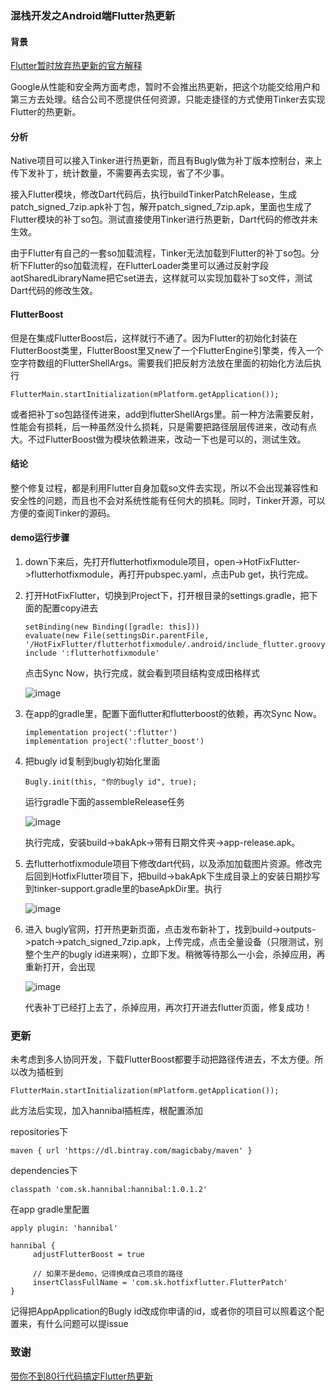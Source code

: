### 混栈开发之Android端Flutter热更新



#### 背景
[Flutter暂时放弃热更新的官方解释](https://github.com/flutter/flutter/issues/14330#issuecomment-485565194)

Google从性能和安全两方面考虑，暂时不会推出热更新，把这个功能交给用户和第三方去处理。结合公司不愿提供任何资源，只能走捷径的方式使用Tinker去实现Flutter的热更新。

#### 分析
Native项目可以接入Tinker进行热更新，而且有Bugly做为补丁版本控制台，来上传下发补丁，统计数量，不需要再去实现，省了不少事。

接入Flutter模块，修改Dart代码后，执行buildTinkerPatchRelease，生成patch\_signed\_7zip.apk补丁包，解开patch\_signed\_7zip.apk，里面也生成了Flutter模块的补丁so包。测试直接使用Tinker进行热更新，Dart代码的修改并未生效。

由于Flutter有自己的一套so加载流程，Tinker无法加载到Flutter的补丁so包。分析下Flutter的so加载流程，在FlutterLoader类里可以通过反射字段aotSharedLibraryName把它set进去，这样就可以实现加载补丁so文件，测试Dart代码的修改生效。

#### FlutterBoost
但是在集成FlutterBoost后，这样就行不通了。因为Flutter的初始化封装在FlutterBoost类里，FlutterBoost里又new了一个FlutterEngine引擎类，传入一个空字符数组的FlutterShellArgs。需要我们把反射方法放在里面的初始化方法后执行

```FlutterMain.startInitialization(mPlatform.getApplication());```

或者把补丁so包路径传进来，add到flutterShellArgs里。前一种方法需要反射，性能会有损耗，后一种虽然没什么损耗，只是需要把路径层层传进来，改动有点大。不过FlutterBoost做为模块依赖进来，改动一下也是可以的，测试生效。

#### 结论
整个修复过程，都是利用Flutter自身加载so文件去实现，所以不会出现兼容性和安全性的问题，而且也不会对系统性能有任何大的损耗。同时，Tinker开源，可以方便的查阅Tinker的源码。



#### demo运行步骤
1. down下来后，先打开flutterhotfixmodule项目，open->HotFixFlutter->flutterhotfixmodule，再打开pubspec.yaml，点击Pub get，执行完成。

2. 打开HotFixFlutter，切换到Project下，打开根目录的settings.gradle，把下面的配置copy进去

	```
	setBinding(new Binding([gradle: this]))
	evaluate(new File(settingsDir.parentFile, '/HotFixFlutter/flutterhotfixmodule/.android/include_flutter.groovy'))
	include ':flutterhotfixmodule'
	```
	点击Sync Now，执行完成，就会看到项目结构变成田格样式
	
	![image](https://github.com/magicbaby810/HotfixFlutter/screenshot/QQ20200624-180051@2x.png)
	
3. 在app的gradle里，配置下面flutter和flutterboost的依赖，再次Sync Now。
 
	```
	implementation project(':flutter')
	implementation project(':flutter_boost')
   ```
   
  
  
4. 把bugly id复制到bugly初始化里面

	```
	Bugly.init(this, "你的bugly id", true);
	``` 
	运行gradle下面的assembleRelease任务
	
	
	![image](https://github.com/magicbaby810/HotfixFlutter/screenshot/QQ20200624-183519@2x.png)
	
	执行完成，安装build->bakApk->带有日期文件夹->app-release.apk。
	
5. 去flutterhotfixmodule项目下修改dart代码，以及添加加载图片资源。修改完后回到HotfixFlutter项目下，把build->bakApk下生成目录上的安装日期抄写到tinker-support.gradle里的baseApkDir里。执行

	![image](https://github.com/magicbaby810/HotfixFlutter/screenshot/QQ20200624-184708@2x.png)
	
6. 进入	bugly官网，打开热更新页面，点击发布新补丁，找到build->outputs->patch->patch_signed_7zip.apk，上传完成，点击全量设备（只限测试，别整个生产的bugly id进来啊），立即下发。稍微等待那么一小会，杀掉应用，再重新打开，会出现
	
	![image](https://github.com/magicbaby810/HotfixFlutter/screenshot/QQ20200624-191212@2x.png)
	
	代表补丁已经打上去了，杀掉应用，再次打开进去flutter页面，修复成功！

### 更新
未考虑到多人协同开发，下载FlutterBoost都要手动把路径传进去，不太方便。所以改为插桩到

```
FlutterMain.startInitialization(mPlatform.getApplication());
```

此方法后实现，加入hannibal插桩库，根配置添加  

repositories下

```
maven { url 'https://dl.bintray.com/magicbaby/maven' }

```

dependencies下

```
classpath 'com.sk.hannibal:hannibal:1.0.1.2'
```
  
在app gradle里配置  
  
```  
apply plugin: 'hannibal'
	
hannibal {
	 adjustFlutterBoost = true
	 
	 // 如果不是demo，记得换成自己项目的路径
	 insertClassFullName = 'com.sk.hotfixflutter.FlutterPatch' 
}
```
记得把AppApplication的Bugly id改成你申请的id，或者你的项目可以照着这个配置来，有什么问题可以提issue

### 致谢
[带你不到80行代码搞定Flutter热更新](https://cloud.tencent.com/developer/article/1531498)
	






